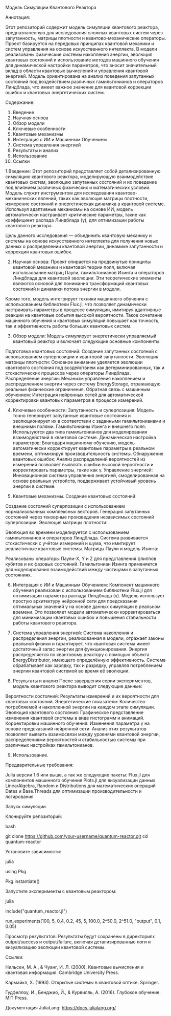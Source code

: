 Модель Симуляции Квантового Реактора

Аннотация:

Этот репозиторий содержит модель симуляции квантового реактора, предназначенную для исследования сложных квантовых систем через запутанность, матрицы плотности и квантово-механические операторы. Проект базируется на передовых принципах квантовой механики и систем управления на основе искусственного интеллекта. В модели реализованы физические системы накопления энергии, эволюция квантовых состояний и использование методов машинного обучения для динамической настройки параметров, что вносит значительный вклад в области квантовых вычислений и управления квантовой энергией. Модель ориентирована на анализ поведения запутанных состояний под воздействием различных гамильтонианов и операторов Линдблада, что имеет важное значение для квантовой коррекции ошибок и квантовых энергетических систем.

Содержание:

1. Введение
2. Научная основа
3. Обзор модели
4. Ключевые особенности
5. Квантовые механизмы
6. Интеграция с ИИ и Машинным Обучением
7. Система управления энергией
8. Результаты и анализ
9. Использование
10. Ссылки

1.Введение:
Этот репозиторий представляет собой детализированную симуляцию квантового реактора, моделирующую взаимодействие квантовых систем, эволюцию запутанных состояний и их поведение под влиянием различных физических и математических условий. Модель служит инструментом для исследования квантово-механических явлений, таких как эволюция матрицы плотности, измерение состояний и энергетическая динамика в квантовой системе. Используя адаптивные механизмы на основе ИИ, модель автоматически настраивает критические параметры, такие как коэффициент распада Линдблада (γ), для оптимизации работы квантового реактора.

Цель данного исследования — объединить квантовую механику и системы на основе искусственного интеллекта для получения новых данных о распределении квантовой энергии, динамике запутанности и коррекции квантовых ошибок.

2. Научная основа:
Проект опирается на продвинутые принципы квантовой механики и квантовой теории поля, включая использование матриц Паули, гамильтонианов Изинга и операторов Линдблада для квантовой эволюции. Эти теоретические элементы являются основой для понимания трансформаций квантовых состояний и динамики потока энергии в модели.

Кроме того, модель интегрирует техники машинного обучения с использованием библиотеки Flux.jl, что позволяет динамически настраивать параметры в процессе симуляции, имитируя адаптивные реакции на квантовые события высокой вероятности. Такое сочетание машинного обучения и квантовых симуляций повышает как точность, так и эффективность работы больших квантовых систем.

3. Обзор модели:
Модель симулирует энергетически управляемый квантовый реактор и включает следующие основные компоненты:

Подготовка квантовых состояний: Создание запутанных состояний с использованием суперпозиции и квантовой запутанности.
Эволюция матрицы плотности: Основное внимание уделяется эволюции квантового состояния под воздействием как детерминированных, так и стохастических процессов через операторы Линдблада.
Распределение энергии: Механизм управления накоплением и распределением энергии через систему EnergyStorage, отражающую реальные физические ограничения.
Обратная связь с машинным обучением: Интеграция нейронных сетей для автоматической корректировки квантовых параметров в процессе измерений.

4. Ключевые особенности:
Запутанность и суперпозиция: Модель точно генерирует запутанные квантовые состояния и эволюционирует их в соответствии с заданными гамильтонианами и внешними полями.
Гамильтонианы Изинга и внешнего поля: Используются два типа гамильтонианов для моделирования взаимодействий в квантовой системе.
Динамическая настройка параметров: Благодаря машинному обучению, модель автоматически корректирует квантовые параметры в реальном времени, оптимизируя производительность системы.
Обнаружение квантовых ошибок: Анализ распределений вероятностей из измерений позволяет выявлять ошибки высокой вероятности и корректировать параметры, такие как γ.
Управление энергией: Инновационная система управления энергией, смоделированная на основе реальных устройств, поддерживает устойчивый уровень энергии в системе.

5. Квантовые механизмы.
Создание квантовых состояний:

Создание состояний суперпозиции с использованием нормализованных комплексных векторов.
Генерация запутанных состояний через тензорные произведения независимых состояний суперпозиции.
Эволюция матрицы плотности:

Эволюция во времени моделируется с использованием гамильтонианов и операторов Линдблада.
Система развивается стохастически с учётом измерений и шума, что имитирует реалистичные квантовые системы.
Матрицы Паули и модель Изинга:

Реализованы операторы Паули-X, Y и Z для представления флиппов кубитов и их фазовых состояний.
Гамильтониан Изинга применяется для моделирования взаимодействий между частицами в запутанных состояниях.

6. Интеграция с ИИ и Машинным Обучением:
Компонент машинного обучения реализован с использованием библиотеки Flux.jl для оптимизации параметра распада Линдблада (γ). Модель использует простую архитектуру нейронной сети для предсказания оптимальных значений γ на основе данных симуляции в реальном времени. Это позволяет модели автоматически корректироваться для минимизации квантовых ошибок и повышения стабильности работы квантового реактора.

7. Система управления энергией:
Система накопления и распределения энергии, реализованная в модели, отражает законы реальной физики и гарантирует, что квантовая система имеет достаточный запас энергии для функционирования. Энергия распределяется по квантовому реактору с помощью объекта EnergyDistributor, имеющего определённую эффективность. Система обрабатывает как зарядку, так и разрядку, управляя потреблением энергии квантовой системой во время её эволюции.

8. Результаты и анализ
После завершения серии экспериментов, модель квантового реактора выводит следующие данные:

Вероятности состояний: Результаты измерений и их вероятности для квантовых состояний.
Энергетические показатели: Количество потребляемой и накопленной энергии на каждом этапе симуляции.
Эволюция квантового состояния: Графическое представление изменения квантовой системы в виде гистограмм и анимаций.
Корректировки машинного обучения: Изменения параметра γ на основе предсказаний нейронной сети.
Анализ этих результатов позволяет выявить взаимосвязи между уровнями квантовой энергии, распределениями вероятностей и стабильностью системы при различных настройках гамильтонианов.

9. Использование.

Предварительные требования:

Julia версии 1.6 или выше, а так же следующие пакеты:
Flux.jl для компонентов машинного обучения
Plots.jl для визуализации данных
LinearAlgebra, Random и Distributions для математических операций
Dates и Base.Threads для оптимизации производительности и логирования

Запуск симуляции.

Клонируйте репозиторий:

bash

git clone https://github.com/your-username/quantum-reactor.git
cd quantum-reactor

Установите зависимости:

julia

using Pkg

Pkg.instantiate()

Запустите эксперименты с квантовым реактором:

julia

include("quantum_reactor.jl")

run_experiments(100, 5, 0.4, 0.2, 45, 5, 100.0, 2^50.0, 2^51.0, "output", 0.1, 0.05)

Просмотр результатов: Результаты будут сохранены в директориях output/success и output/failure, включая детализированные логи и визуализацию эволюции квантовой системы.

Ссылки:

Нильсен, М. А., & Чуанг, И. Л. (2000). Квантовые вычисления и квантовая информация. Cambridge University Press.

Кармайкл, Х. (1993). Открытые системы в квантовой оптике. Springer.

Гудфеллоу, И., Бенджио, Й., & Курвилль, А. (2016). Глубокое обучение. MIT Press.

Документация JuliaLang: https://docs.julialang.org/
